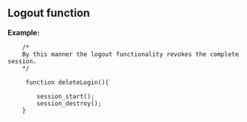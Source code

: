 
Logout function
-------

**Example:**



		/*
		By this manner the logout functionality revokes the complete session.
		*/ 

		 function deleteLogin(){

			session_start();
			session_destroy();
		}




	